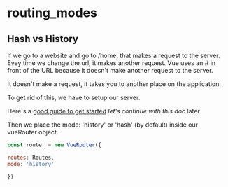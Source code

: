 # routing_modes

## Hash vs History

If we go to a website and go to /home, that makes a request to the server. Evey time we change the url, it makes another request.
Vue uses an # in front of the URL because it doesn't make another request to the server.

It doesn't make a request, it takes you to another place on the application.

To get rid of this, we have to setup our server.

Here's a [good guide to get started](https://router.vuejs.org/guide/essentials/history-mode.html#example-server-configurations)
*let's continue with this doc* later

Then we place the mode: 'history' or 'hash' (by default) inside our vueRouter object.

```js
const router = new VueRouter({

routes: Routes,
mode: 'history'

})
```
